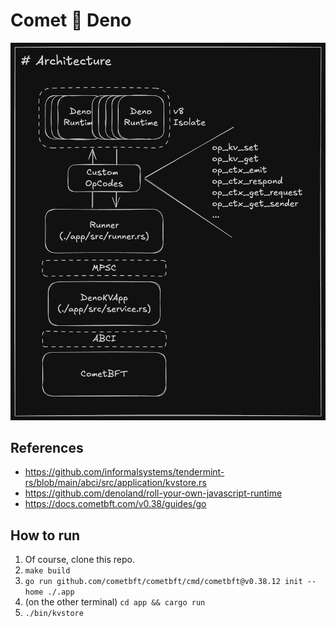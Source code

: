 # Comet 🤝 Deno

![](./assets/architecture.png)

## References

* https://github.com/informalsystems/tendermint-rs/blob/main/abci/src/application/kvstore.rs
* https://github.com/denoland/roll-your-own-javascript-runtime
* https://docs.cometbft.com/v0.38/guides/go

## How to run

1. Of course, clone this repo.
2. `make build`
3. `go run github.com/cometbft/cometbft/cmd/cometbft@v0.38.12 init --home ./.app`
4. (on the other terminal) `cd app && cargo run`
5. `./bin/kvstore`
